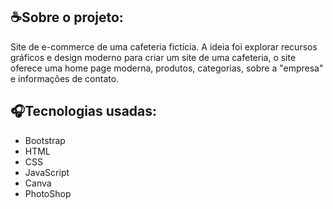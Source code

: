 ## ☕Sobre o projeto:
Site de e-commerce de uma cafeteria fictícia. A ideia foi explorar recursos gráficos e design moderno para criar um site de uma cafeteria, o site oferece uma home page moderna, produtos, categorias, sobre a "empresa" e informações de contato.

## 🎧Tecnologias usadas:
- Bootstrap
- HTML
- CSS
- JavaScript
- Canva
- PhotoShop

